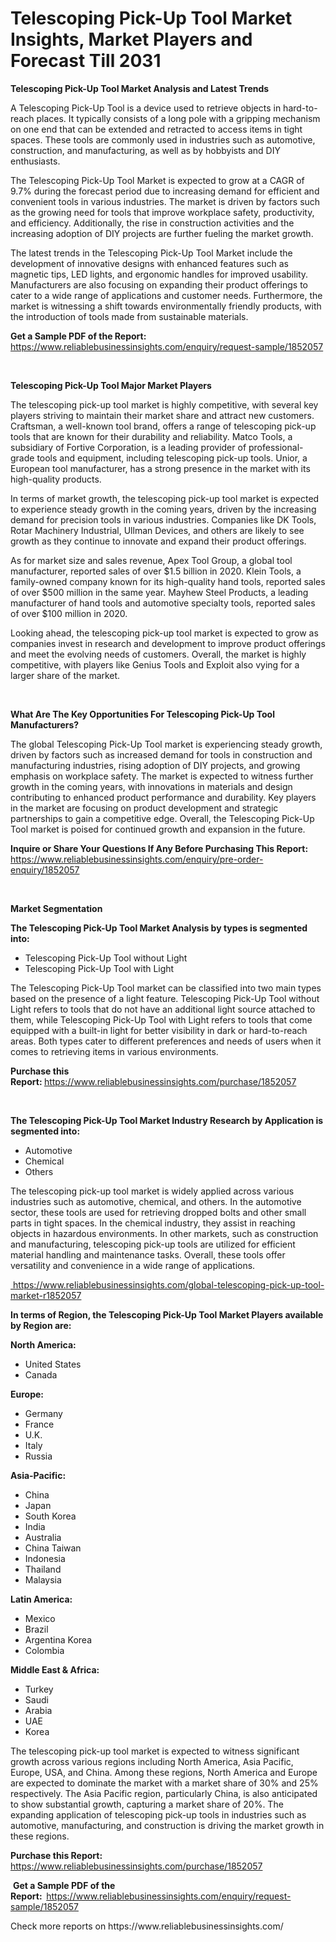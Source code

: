<p><h1>Telescoping Pick-Up Tool Market Insights, Market Players and Forecast Till 2031</h1></p><p><strong>Telescoping Pick-Up Tool Market Analysis and Latest Trends</strong></p>
<p><p>A Telescoping Pick-Up Tool is a device used to retrieve objects in hard-to-reach places. It typically consists of a long pole with a gripping mechanism on one end that can be extended and retracted to access items in tight spaces. These tools are commonly used in industries such as automotive, construction, and manufacturing, as well as by hobbyists and DIY enthusiasts.</p><p>The Telescoping Pick-Up Tool Market is expected to grow at a CAGR of 9.7% during the forecast period due to increasing demand for efficient and convenient tools in various industries. The market is driven by factors such as the growing need for tools that improve workplace safety, productivity, and efficiency. Additionally, the rise in construction activities and the increasing adoption of DIY projects are further fueling the market growth.</p><p>The latest trends in the Telescoping Pick-Up Tool Market include the development of innovative designs with enhanced features such as magnetic tips, LED lights, and ergonomic handles for improved usability. Manufacturers are also focusing on expanding their product offerings to cater to a wide range of applications and customer needs. Furthermore, the market is witnessing a shift towards environmentally friendly products, with the introduction of tools made from sustainable materials.</p></p>
<p><strong>Get a Sample PDF of the Report:&nbsp;</strong> <a href="https://www.reliablebusinessinsights.com/enquiry/request-sample/1852057">https://www.reliablebusinessinsights.com/enquiry/request-sample/1852057</a></p>
<p>&nbsp;</p>
<p><strong>Telescoping Pick-Up Tool Major Market Players</strong></p>
<p><p>The telescoping pick-up tool market is highly competitive, with several key players striving to maintain their market share and attract new customers. Craftsman, a well-known tool brand, offers a range of telescoping pick-up tools that are known for their durability and reliability. Matco Tools, a subsidiary of Fortive Corporation, is a leading provider of professional-grade tools and equipment, including telescoping pick-up tools. Unior, a European tool manufacturer, has a strong presence in the market with its high-quality products.</p><p>In terms of market growth, the telescoping pick-up tool market is expected to experience steady growth in the coming years, driven by the increasing demand for precision tools in various industries. Companies like DK Tools, Rotar Machinery Industrial, Ullman Devices, and others are likely to see growth as they continue to innovate and expand their product offerings.</p><p>As for market size and sales revenue, Apex Tool Group, a global tool manufacturer, reported sales of over $1.5 billion in 2020. Klein Tools, a family-owned company known for its high-quality hand tools, reported sales of over $500 million in the same year. Mayhew Steel Products, a leading manufacturer of hand tools and automotive specialty tools, reported sales of over $100 million in 2020.</p><p>Looking ahead, the telescoping pick-up tool market is expected to grow as companies invest in research and development to improve product offerings and meet the evolving needs of customers. Overall, the market is highly competitive, with players like Genius Tools and Exploit also vying for a larger share of the market.</p></p>
<p>&nbsp;</p>
<p><strong>What Are The Key Opportunities For Telescoping Pick-Up Tool Manufacturers?</strong></p>
<p><p>The global Telescoping Pick-Up Tool market is experiencing steady growth, driven by factors such as increased demand for tools in construction and manufacturing industries, rising adoption of DIY projects, and growing emphasis on workplace safety. The market is expected to witness further growth in the coming years, with innovations in materials and design contributing to enhanced product performance and durability. Key players in the market are focusing on product development and strategic partnerships to gain a competitive edge. Overall, the Telescoping Pick-Up Tool market is poised for continued growth and expansion in the future.</p></p>
<p><strong>Inquire or Share Your Questions If Any Before Purchasing This Report:</strong> <a href="https://www.reliablebusinessinsights.com/enquiry/pre-order-enquiry/1852057">https://www.reliablebusinessinsights.com/enquiry/pre-order-enquiry/1852057</a></p>
<p>&nbsp;</p>
<p><strong>Market Segmentation</strong></p>
<p><strong>The Telescoping Pick-Up Tool Market Analysis by types is segmented into:</strong></p>
<p><ul><li>Telescoping Pick-Up Tool without Light</li><li>Telescoping Pick-Up Tool with Light</li></ul></p>
<p><p>The Telescoping Pick-Up Tool market can be classified into two main types based on the presence of a light feature. Telescoping Pick-Up Tool without Light refers to tools that do not have an additional light source attached to them, while Telescoping Pick-Up Tool with Light refers to tools that come equipped with a built-in light for better visibility in dark or hard-to-reach areas. Both types cater to different preferences and needs of users when it comes to retrieving items in various environments.</p></p>
<p><strong>Purchase this Report:&nbsp;</strong><a href="https://www.reliablebusinessinsights.com/purchase/1852057">https://www.reliablebusinessinsights.com/purchase/1852057</a></p>
<p>&nbsp;</p>
<p><strong>The Telescoping Pick-Up Tool Market Industry Research by Application is segmented into:</strong></p>
<p><ul><li>Automotive</li><li>Chemical</li><li>Others</li></ul></p>
<p><p>The telescoping pick-up tool market is widely applied across various industries such as automotive, chemical, and others. In the automotive sector, these tools are used for retrieving dropped bolts and other small parts in tight spaces. In the chemical industry, they assist in reaching objects in hazardous environments. In other markets, such as construction and manufacturing, telescoping pick-up tools are utilized for efficient material handling and maintenance tasks. Overall, these tools offer versatility and convenience in a wide range of applications.</p></p>
<p><a href="https://www.reliablebusinessinsights.com/global-telescoping-pick-up-tool-market-r1852057">&nbsp;https://www.reliablebusinessinsights.com/global-telescoping-pick-up-tool-market-r1852057</a></p>
<p><strong>In terms of Region, the Telescoping Pick-Up Tool Market Players available by Region are:</strong></p>
<p>
    <p> <strong> North America: </strong>
        <ul>
            <li>United States</li>
            <li>Canada</li>
        </ul>
        </p> 
    <p> <strong> Europe: </strong>
        <ul>
            <li>Germany</li>
            <li>France</li>
            <li>U.K.</li>
            <li>Italy</li>
            <li>Russia</li>
        </ul>
        </p> 
    <p> <strong> Asia-Pacific: </strong>
        <ul>
            <li>China</li>
            <li>Japan</li>
            <li>South Korea</li>
            <li>India</li>
            <li>Australia</li>
            <li>China Taiwan</li>
            <li>Indonesia</li>
            <li>Thailand</li>
            <li>Malaysia</li>
        </ul>
        </p> 
    <p> <strong> Latin America: </strong>
        <ul>
            <li>Mexico</li>
            <li>Brazil</li>
            <li>Argentina Korea</li>
            <li>Colombia</li>
        </ul>
        </p> 
    <p> <strong> Middle East & Africa: </strong>
        <ul>
            <li>Turkey</li>
            <li>Saudi</li>
            <li>Arabia</li>
            <li>UAE</li>
            <li>Korea</li>
        </ul>
    </p>
    </p>
<p><p>The telescoping pick-up tool market is expected to witness significant growth across various regions including North America, Asia Pacific, Europe, USA, and China. Among these regions, North America and Europe are expected to dominate the market with a market share of 30% and 25% respectively. The Asia Pacific region, particularly China, is also anticipated to show substantial growth, capturing a market share of 20%. The expanding application of telescoping pick-up tools in industries such as automotive, manufacturing, and construction is driving the market growth in these regions.</p></p>
<p><strong>Purchase this Report: </strong><a href="https://www.reliablebusinessinsights.com/purchase/1852057">https://www.reliablebusinessinsights.com/purchase/1852057</a></p>
<p>&nbsp;<strong>Get a Sample PDF of the Report:&nbsp;&nbsp;</strong><a href="https://www.reliablebusinessinsights.com/enquiry/request-sample/1852057">https://www.reliablebusinessinsights.com/enquiry/request-sample/1852057</a></p>
<p><strong></strong></p>
<p>Check more reports on https://www.reliablebusinessinsights.com/</p>